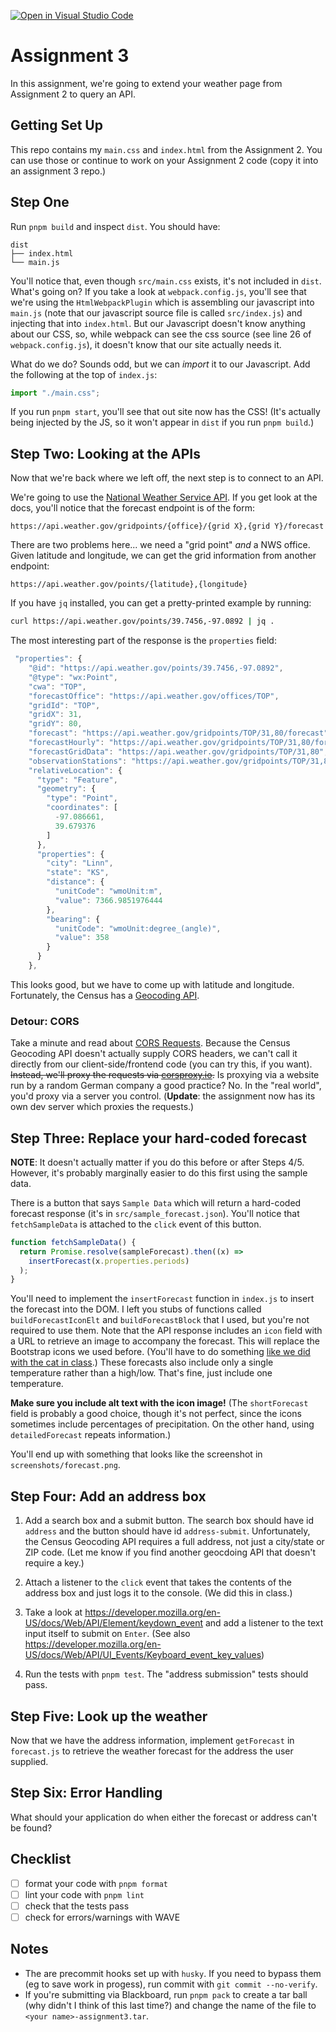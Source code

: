 [![Open in Visual Studio Code](https://classroom.github.com/assets/open-in-vscode-c66648af7eb3fe8bc4f294546bfd86ef473780cde1dea487d3c4ff354943c9ae.svg)](https://classroom.github.com/online_ide?assignment_repo_id=10478524&assignment_repo_type=AssignmentRepo)
# Assignment 3

In this assignment, we're going to extend your weather page from Assignment 2
to query an API.

## Getting Set Up

This repo contains my `main.css` and `index.html` from the Assignment 2. You can
use those or continue to work on your Assignment 2 code (copy it into an assignment 3 repo.)

## Step One

Run `pnpm build` and inspect `dist`. You should have:

```
dist
├── index.html
└── main.js
```

You'll notice that, even though `src/main.css` exists, it's not included in `dist`.
What's going on? If you take a look at `webpack.config.js`, you'll see that we're
using the `HtmlWebpackPlugin` which is assembling our javascript into `main.js`
(note that our javascript source file is called `src/index.js`) and injecting that into `index.html`. But our Javascript doesn't know anything about our CSS, so, while
webpack can see the css source (see line 26 of `webpack.config.js`), it doesn't know
that our site actually needs it.

What do we do? Sounds odd, but we can _import_ it to our Javascript. Add the following at the top of `index.js`:

```js
import "./main.css";
```

If you run `pnpm start`, you'll see that out site now has the CSS! (It's actually being
injected by the JS, so it won't appear in `dist` if you run `pnpm build`.)

## Step Two: Looking at the APIs

Now that we're back where we left off, the next step is to connect to an API.

We're going to use the [National Weather Service API](https://www.weather.gov/documentation/services-web-api). If you get look at the docs, you'll notice that
the forecast endpoint is of the form:

```
https://api.weather.gov/gridpoints/{office}/{grid X},{grid Y}/forecast
```

There are two problems here... we need a "grid point" _and_ a NWS office. Given
latitude and longitude, we can get the grid information from another endpoint:

```
https://api.weather.gov/points/{latitude},{longitude}
```

If you have `jq` installed, you can get a pretty-printed example by running:

```bash
curl https://api.weather.gov/points/39.7456,-97.0892 | jq .
```

The most interesting part of the response is the `properties` field:

```js
 "properties": {
    "@id": "https://api.weather.gov/points/39.7456,-97.0892",
    "@type": "wx:Point",
    "cwa": "TOP",
    "forecastOffice": "https://api.weather.gov/offices/TOP",
    "gridId": "TOP",
    "gridX": 31,
    "gridY": 80,
    "forecast": "https://api.weather.gov/gridpoints/TOP/31,80/forecast",
    "forecastHourly": "https://api.weather.gov/gridpoints/TOP/31,80/forecast/hourly",
    "forecastGridData": "https://api.weather.gov/gridpoints/TOP/31,80",
    "observationStations": "https://api.weather.gov/gridpoints/TOP/31,80/stations",
    "relativeLocation": {
      "type": "Feature",
      "geometry": {
        "type": "Point",
        "coordinates": [
          -97.086661,
          39.679376
        ]
      },
      "properties": {
        "city": "Linn",
        "state": "KS",
        "distance": {
          "unitCode": "wmoUnit:m",
          "value": 7366.9851976444
        },
        "bearing": {
          "unitCode": "wmoUnit:degree_(angle)",
          "value": 358
        }
      }
    },
```

This looks good, but we have to come up with latitude and longitude. Fortunately,
the Census has a [Geocoding API](https://geocoding.geo.census.gov/geocoder/Geocoding_Services_API.html).

### Detour: CORS

Take a minute and read about [CORS Requests](https://developer.mozilla.org/en-US/docs/Web/HTTP/CORS). Because the Census Geocoding API doesn't actually supply CORS headers,
we can't call it directly from our client-side/frontend code (you can try this, if you want). ~~Instead, we'll proxy the requests via [corsproxy.io](https://corsproxy.io/).~~ Is proxying via a website run by a random German company a good practice? No. In the "real world", you'd proxy via a server you control. (**Update**: the assignment now has its own dev server which proxies the requests.)

## Step Three: Replace your hard-coded forecast

**NOTE**: It doesn't actually matter if you do this before or after Steps 4/5. However, it's probably marginally easier to do this first using the sample data.

There is a button that says `Sample Data` which will return a hard-coded forecast response (it's in `src/sample_forecast.json`). You'll notice that `fetchSampleData` is attached to the `click` event of this button.

```js
function fetchSampleData() {
  return Promise.resolve(sampleForecast).then((x) =>
    insertForecast(x.properties.periods)
  );
}
```

You'll need to implement the `insertForecast` function in `index.js` to insert the forecast into the DOM. I left you stubs of functions called `buildForecastIconElt` and `buildForecastBlock` that I used,
but you're not required to use them. Note that the API response includes an `icon` field with a URL to retrieve an image to accompany the forecast. This will replace the Bootstrap icons we used before. (You'll have to do something [like we did with the cat in class](https://github.com/csc473-spring23/js-exercise/blob/main/src/index.js#L19).) These forecasts also include only a single temperature rather than a high/low. That's fine, just include one temperature.

**Make sure you include alt text with the icon image!** (The `shortForecast` field is probably a good choice, though it's not perfect, since the icons sometimes include percentages of precipitation. On the other hand, using `detailedForecast` repeats information.)

You'll end up with something that looks like the screenshot in `screenshots/forecast.png`.

## Step Four: Add an address box

1. Add a search box and a submit button. The search box should have id `address` and the button should have id `address-submit`.
   Unfortunately, the Census Geocoding API requires a full address,
   not just a city/state or ZIP code. (Let me know if you find another geocdoing API that doesn't require a key.)
2. Attach a listener to the `click` event that takes the contents of the address box and just logs it to the console. (We did this in class.)

3. Take a look at https://developer.mozilla.org/en-US/docs/Web/API/Element/keydown_event and add a listener to the text input itself to submit on `Enter`. (See also https://developer.mozilla.org/en-US/docs/Web/API/UI_Events/Keyboard_event_key_values)

4. Run the tests with `pnpm test`. The "address submission" tests should pass.

## Step Five: Look up the weather

Now that we have the address information, implement `getForecast` in `forecast.js` to retrieve the weather forecast for the address the user supplied.

## Step Six: Error Handling

What should your application do when either the forecast or address can't be found?

## Checklist

- [ ] format your code with `pnpm format`
- [ ] lint your code with `pnpm lint`
- [ ] check that the tests pass
- [ ] check for errors/warnings with WAVE

## Notes

- The are precommit hooks set up with `husky`. If you need to bypass them (eg to save work in progess), run commit with `git commit --no-verify`.
- If you're submitting via Blackboard, run `pnpm pack` to create a tar ball (why didn't I think of this last time?) and change the name of the file to `<your name>-assignment3.tar`.
